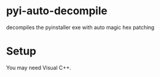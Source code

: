 # pyi-auto-decompile
decompiles the pyinstaller exe with auto magic hex patching

# Setup
You may need Visual C++.

